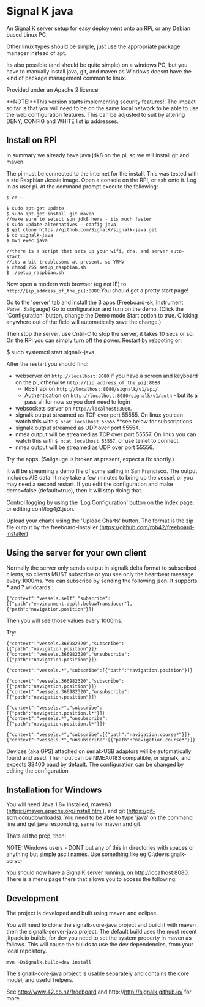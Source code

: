 Signal K java
=================================================

An Signal K server setup for easy deployment onto an RPi, or any Debian based Linux PC. 

Other linux types should be simple, just use the appropriate package manager instead of apt.

Its also possible (and should be quite simple) on a windows PC, but you have to manually install java, git, and maven as Windows doesnt have the kind of package management common to linux.

Provided under an Apache 2 licence

**NOTE:**This version starts implementing security features!. The impact so far is that you will need to be on the same local network to be able to use the web configuration features. This can be adjusted to suit by altering DENY, CONFIG and WHITE list ip addresses.

Install on RPi
--------------

In summary we already have java jdk8 on the pi, so we will install  git and maven.

The pi must be connected to the internet for the install. This was tested with a std Raspbian Jessie image.
Open a console on the RPI, or ssh onto it. Log in as user pi. At the command prompt execute the following:

```shell
$ cd ~

$ sudo apt-get update
$ sudo apt-get install git maven
//make sure to select sun jdk8 here - its much faster
$ sudo update-alternatives --config java
$ git clone https://github.com/SignalK/signalk-java.git
$ cd signalk-java
$ mvn exec:java

//there is a script that sets up your wifi, dns, and server auto-start.
//its a bit troublesome at present, so YMMV
$ chmod 755 setup_raspbian.sh
$ ./setup_raspbian.sh
```
Now open a modern web browser (eg not IE) to `http://[ip_address_of_the_pi]:8080`
You should get a pretty start page! 

Go to the 'server' tab and install the 3 apps (Freeboard-sk, Instrument Panel, Sailgauge)
Go to configuration and turn on the demo. (Click the 'Configuration' button, change the Demo mode Start option to true. Clicking anywhere out of the field will automatically save the change.)

Then stop the server, use Cntrl-C to stop the server, it takes 10 secs or so. On the RPi you can simply turn off the power.
Restart by rebooting or:

$ sudo systemctl start signalk-java

After the restart you should find:
* webserver on `http://localhost:8080` if you have a screen and keyboard on the pi, otherwise `http://[ip_address_of_the_pi]:8080` 
	* REST api on `http://localhost:8080/signalk/v1/api/`
	* Authentication on `http://localhost:8080/signalk/v1/auth` - but its a pass all for now so you dont need to login
* websockets server on `http://localhost:3000`. 
* signalk output streamed as TCP over port 55555. On linux you can watch this with `$ ncat localhost 55555` **see below for subscriptions
* signalk output streamed as UDP over port 55554.
* nmea output will be streamed as TCP over port 55557. On linux you can watch this with `$ ncat localhost 55557`, or use telnet to connect.
* nmea output will be streamed as UDP over port 55556.

Try the apps. (Sailgauge is broken at present, expect a fix shortly.)

It will be streaming a demo file of some sailing in San Francisco. The output includes AIS data.  It may take a few minutes to bring up the vessel, or you may need a second restart. If you edit the configuration and make demo=false (default=true), then it will stop doing that.

Control logging by using the 'Log Configuration' button on the index page, or editing conf/log4j2.json. 

Upload your charts using the 'Upload Charts' button. The format is the zip file output by the freeboard-installer (https://github.com/rob42/freeboard-installer)



Using the server for your own client
------------------------------------

Normally the server only sends output in signalk delta format to subscribed clients, so clients MUST subscribe or you see only the heartbeat message every 1000ms.
You can subscribe by sending the following json. It supports * and ? wildcards :
```
{"context":"vessels.self","subscribe":[{"path":"environment.depth.belowTransducer"},{"path":"navigation.position"}]}
``` 
Then you will see those values every 1000ms.

Try:
```
{"context":"vessels.366982320","subscribe":[{"path":"navigation.position"}]}
{"context":"vessels.366982320","unsubscribe":[{"path":"navigation.position"}]}

{"context":"vessels.*","subscribe":[{"path":"navigation.position"}]}

{"context":"vessels.366982320","subscribe":[{"path":"navigation.position"}]}
{"context":"vessels.366982320","unsubscribe":[{"path":"navigation.position"}]}

{"context":"vessels.*","subscribe":[{"path":"navigation.position.l*"}]}
{"context":"vessels.*","unsubscribe":[{"path":"navigation.position.l*"}]}

{"context":"vessels.*","subscribe":[{"path":"navigation.course*"}]}
{"context":"vessels.*","unsubscribe":[{"path":"navigation.course*"}]}

``` 

Devices (aka GPS) attached on serial>USB adaptors will be automatically found and used. The input can be NMEA0183 compatible, or signalk, and expects 38400 baud by default. The configuration can be changed by editing the configuration


Installation for Windows
------------------------

You will need Java 1.8+ installed, maven3 (https://maven.apache.org/install.html), and git (https://git-scm.com/downloads). 
You need to be able to type 'java' on the command line and get java responding, same for maven and git.

Thats all the prep, then:

NOTE: Windows users - DONT put any of this in directories with spaces or anything but simple ascii names. Use something like eg C:\dev\signalk-server

You should now have a SignalK server running, on http://localhost:8080. There is a menu page there that allows you to access the following:

Development
-----------
The project is developed and built using maven and eclipse. 

You will need to clone the signalk-core-java project and build it with maven , then the signalk-server-java project. The default build uses the most recent jitpack.io builds, for dev you need to set the system property in maven as follows. This will cause the builds to use the dev dependencies, from your local repository.

```
mvn -Dsignalk.build=dev install
```

The signalk-core-java project is usable separately and contains the core model, and useful helpers.


See http://www.42.co.nz/freeboard and http://http://signalk.github.io/ for more.